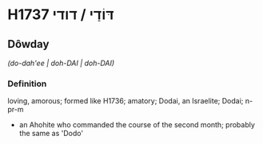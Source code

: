 # H1737 דּוֹדַי / דודי

## Dôwday

_(do-dah'ee | doh-DAI | doh-DAI)_

### Definition

loving, amorous; formed like H1736; amatory; Dodai, an Israelite; Dodai; n-pr-m

- an Ahohite who commanded the course of the second month; probably the same as 'Dodo'
